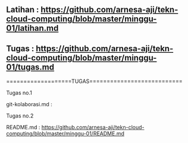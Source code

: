 ## Latihan : https://github.com/arnesa-aji/tekn-cloud-computing/blob/master/minggu-01/latihan.md
## Tugas : https://github.com/arnesa-aji/tekn-cloud-computing/blob/master/minggu-01/tugas.md




===================TUGAS===========================

Tugas no.1

git-kolaborasi.md : 


Tugas no.2 

README.md : https://github.com/arnesa-aji/tekn-cloud-computing/blob/master/minggu-01/README.md
